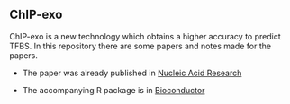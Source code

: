 
## ChIP-exo

ChIP-exo is a new technology which obtains a higher accuracy to
predict TFBS. In this repository there are some papers and notes made
for the papers.

- The paper was already published in [Nucleic Acid
  Research](https://academic.oup.com/nar/article/45/15/e145/4056229)

- The accompanying R package is in
  [Bioconductor](http://www.bioconductor.org/packages/release/bioc/html/ChIPexoQual.html)


